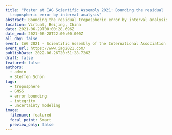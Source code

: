 ```yaml
---
title: "Poster at IAG Scientific Assembly 2021: Bounding the residual
  tropospheric error by interval analysis"
abstract: Bounding the residual tropospheric error by interval analysis
location: Virtual, Beijing, China
date: 2021-06-29T08:00:28.696Z
date_end: 2021-06-28T22:00:00.000Z
all_day: false
event: IAG 2021 - Scientific Assembly of the International Association of Geodesy
event_url: https://www.iag2021.com/
publishDate: 2022-06-26T20:51:28.726Z
draft: false
featured: false
authors:
  - admin
  - Steffen Schön
tags:
  - troposphere
  - GNSS
  - error bounding
  - integrity
  - uncertainty modeling
image:
  filename: featured
  focal_point: Smart
  preview_only: false
---
```

